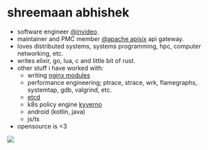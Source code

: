 <!--**shreemaan-abhishek/shreemaan-abhishek** is a ✨ _special_ ✨ repository because its `README.md` (this file) appears on your GitHub profile.

Here are some ideas to get you started:

- 🔭 I’m currently working on ...
- 🌱 I’m currently learning ...
- 👯 I’m looking to collaborate on ...
- 🤔 I’m looking for help with ...
- 💬 Ask me about ...
- 📫 How to reach me: ...
- 😄 Pronouns: ...
- ⚡ Fun fact: ...
-->
# shreemaan abhishek

- software engineer [@invideo](https://invideo.io).
- maintainer and PMC member [@apache apisix](https://github.com/apache/apisix) api gateway.
- loves distributed systems, systems programming, hpc, computer networking, etc.
- writes elixir, go, lua, c and little bit of rust.
- other stuff i have worked with:
  -  writing [nginx modules](https://github.com/api7/apisix-nginx-module/pull/98)
  -  performance engineering; ptrace, strace, wrk, flamegraphs, systemtap, gdb, valgrind, etc.
  -  [etcd](https://github.com/etcd-io/etcd)
  -  k8s policy engine [kyverno](https://github.com/kyverno/kyverno/)
  -  android (kotlin, java)
  -  js/ts
- opensource is <3

<img src="https://komarev.com/ghpvc/?username=shreemaan-abhishek" />
